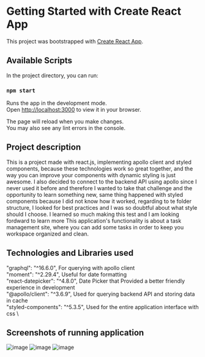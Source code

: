 # Getting Started with Create React App

This project was bootstrapped with [Create React App](https://github.com/facebook/create-react-app).

## Available Scripts

In the project directory, you can run:

### `npm start`

Runs the app in the development mode.\
Open [http://localhost:3000](http://localhost:3000) to view it in your browser.

The page will reload when you make changes.\
You may also see any lint errors in the console.

## Project description
This is a project made with react.js, implementing apollo client and styled components,
because these technologies work so great together, and the way you can improve your
components with dynamic styling is just awesome. I also decided to connect to the 
backend API using apollo since I never used it before and therefore I wanted
to take that challenge and the opportunity to learn something new, same thing
happened with styled components because I did not know how it worked,
regarding to te folder structure, I looked for best practices and I
was so doubtful about what style should I choose.
I learned so much making this test and I am looking fordward to learn more
This application's functionality is about a task management site, where you can add some 
tasks in order to keep you workspace organized and clean.

## Technologies and Libraries used
"graphql": "^16.6.0", For querying with apollo client \
"moment": "^2.29.4", Useful for date formatting \
"react-datepicker": "^4.8.0", Date Picker that Provided a better friendly experience in development \
"@apollo/client": "^3.6.9", Used for querying backend API and storing data in cache \
"styled-components": "^5.3.5", Used for the entire application interface with css \

## Screenshots of running application
![image](https://user-images.githubusercontent.com/37248707/191132981-bac6ddc9-c96c-4b4d-a45c-d33f7c94657f.png)
![image](https://user-images.githubusercontent.com/37248707/191133034-889a4b08-9233-44c7-b02c-b8abb3a39618.png)
![image](https://user-images.githubusercontent.com/37248707/191133060-5b574220-f230-48b2-85ed-acce1b111d23.png)


